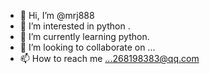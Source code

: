 - 👋 Hi, I’m @mrj888
- 👀 I’m interested in python .
- 🌱 I’m currently learning python.
- 💞️ I’m looking to collaborate on ...
- 📫 How to reach me ...268198383@qq.com

<!---
mrj888/mrj888 is a ✨ special ✨ repository because its `README.md` (this file) appears on your GitHub profile.
You can click the Preview link to take a look at your changes.
--->
